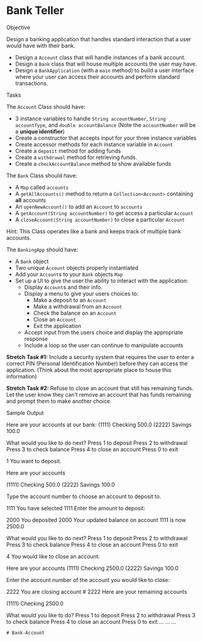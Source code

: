 # Bank Teller

Objective

Design a banking application that handles standard interaction that a user would have with their bank.

* Design a `Account` class that will handle instances of a bank account.
* Design a `Bank` class that will house multiple accounts the user may have.
* Design a `BankApplication` (with a `main` method) to build a user interface where your user can access their accounts and perform standard transactions.

Tasks

The `Account` Class should have:

* 3 instance variables to handle `String accountNumber`, `String accountType`, and `double accountBalance` (Note the `accountNumber` will be a **unique identifier**)
* Create a constructor that accepts input for your three instance variables
* Create accessor methods for each instance variable in `Account`
* Create a `deposit` method for adding funds
* Create a `withdrawal` method for retrieving funds.
* Create a `checkAccountBalance` method to show available funds

The `Bank` Class should have:

* A `Map` called `accounts`
* A `getAllAccounts()` method to return a `Collection<Account>` containing **all** accounts
* An `openNewAccount()` to add an `Account` to `accounts`
* A `getAccount(String accountNumber)` to get access a particular `Account`
* A `closeAccount(String accountNumber)` to close a particular `Account`

Hint: This Class operates like a bank and keeps track of multiple bank accounts.

The `BankingApp` should have:

* A `Bank` object
* Two unique `Account` objects properly instantiated
* Add your `Account`s to your `Bank` objects `Map`
* Set up a UI to give the user the ability to interact with the application:
  * Display `Account`s and their info.
  * Display a menu to give your users choices to:
    * Make a deposit to an `Account`
    * Make a withdrawal from an `Account`
    * Check the balance on an `Account`
    * Close an `Account`
    * Exit the application
  * Accept input from the users choice and display the appropriate response
  * Include a loop so the user can continue to manipulate accounts

**Stretch Task #1:** Include a security system that requires the user to enter a correct PIN (Personal Identification Number) before they can access the application. (Think about the most appropriate place to house this information)

**Stretch Task #2:** Refuse to close an account that still has remaining funds. Let the user know they can't remove an account that has funds remaining and prompt them to make another choice.

Sample Output

Here are your accounts at our bank:
(1111) Checking 500.0
(2222) Savings 100.0

What would you like to do next?
Press 1 to deposit
Press 2 to withdrawal
Press 3 to check balance
Press 4 to close an account
Press 0 to exit

1
You want to deposit.

Here are your accounts

(1111) Checking 500.0
(2222) Savings 100.0

Type the account number to choose an account to deposit to.

1111
You have selected 1111
Enter the amount to deposit:

2000
You deposited 2000
Your updated balance on account 1111 is now 2500.0

What would you like to do next?
Press 1 to deposit
Press 2 to withdrawal
Press 3 to check balance
Press 4 to close an account
Press 0 to exit

4
You would like to close an account.

Here are your accounts
(1111) Checking 2500.0
(2222) Savings 100.0

Enter the account number of the account you would like to close:

2222
You are closing account # 2222
Here are your remaining accounts

(1111) Checking 2500.0

What would you like to do?
Press 1 to deposit
Press 2 to withdrawal
Press 3 to check balance
Press 4 to close an account
Press 0 to exit
...
...
...
```
# Bank-Account
